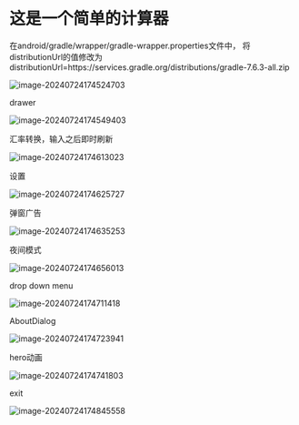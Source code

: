 # 这是一个简单的计算器


在android/gradle/wrapper/gradle-wrapper.properties文件中， 将distributionUrl的值修改为
distributionUrl=https\://services.gradle.org/distributions/gradle-7.6.3-all.zip


![image-20240724174524703](README.assets/image-20240724174524703.png)

drawer

![image-20240724174549403](\README.assets\image-20240724174549403.png)

汇率转换，输入之后即时刷新

![image-20240724174613023](\README.assets\image-20240724174613023.png)

设置

![image-20240724174625727](\README.assets\image-20240724174625727.png)

弹窗广告

![image-20240724174635253](\README.assets\image-20240724174635253.png)

夜间模式

![image-20240724174656013](\README.assets\image-20240724174656013.png)

drop down menu

![image-20240724174711418](\README.assets\image-20240724174711418.png)

AboutDialog

![image-20240724174723941](\README.assets\image-20240724174723941.png)

hero动画

![image-20240724174741803](\README.assets\image-20240724174741803.png)

exit

![image-20240724174845558](\README.assets\image-20240724174845558.png)
